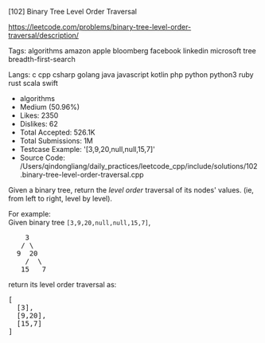 [102] Binary Tree Level Order Traversal  

https://leetcode.com/problems/binary-tree-level-order-traversal/description/

Tags:   algorithms   amazon   apple   bloomberg   facebook   linkedin   microsoft   tree   breadth-first-search 

Langs:  c   cpp   csharp   golang   java   javascript   kotlin   php   python   python3   ruby   rust   scala   swift 

* algorithms
* Medium (50.96%)
* Likes:    2350
* Dislikes: 62
* Total Accepted:    526.1K
* Total Submissions: 1M
* Testcase Example:  '[3,9,20,null,null,15,7]'
* Source Code:       /Users/qindongliang/daily_practices/leetcode_cpp/include/solutions/102.binary-tree-level-order-traversal.cpp

<p>Given a binary tree, return the <i>level order</i> traversal of its nodes' values. (ie, from left to right, level by level).</p>

<p>
For example:<br />
Given binary tree <code>[3,9,20,null,null,15,7]</code>,<br />
<pre>
    3
   / \
  9  20
    /  \
   15   7
</pre>
</p>
<p>
return its level order traversal as:<br />
<pre>
[
  [3],
  [9,20],
  [15,7]
]
</pre>
</p>
